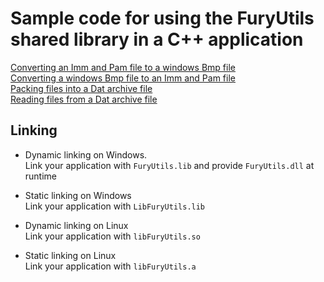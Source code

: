 # Sample code for using the FuryUtils shared library in a C++ application

[Converting an Imm and Pam file to a windows Bmp file](../../Utils/Cpp_Samples/imm2bmp.cpp)  
[Converting a windows Bmp file to an Imm and Pam file](../../Utils/Cpp_Samples/bmp2imm.cpp)  
[Packing files into a Dat archive file](../../Utils/Cpp_Samples/dat_create.cpp)  
[Reading files from a Dat archive file](../../Utils/Cpp_Samples/dat_read.cpp)  

## Linking

- Dynamic linking on Windows.  
Link your application with `FuryUtils.lib` and provide `FuryUtils.dll` at runtime

- Static linking on Windows  
Link your application with `LibFuryUtils.lib`

- Dynamic linking on Linux  
Link your application with `libFuryUtils.so`

- Static linking on Linux  
Link your application with `libFuryUtils.a`
